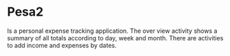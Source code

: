 # Pesa2
Is a personal expense tracking application. The over view activity shows a summary of all totals according to day, week and month. There are activities to add income and expenses by dates.

